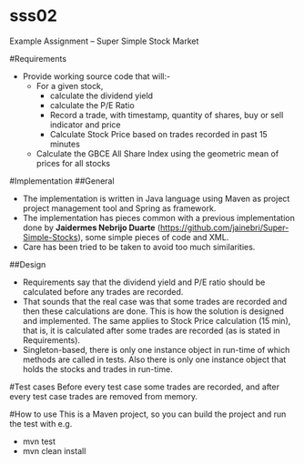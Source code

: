 # sss02
Example Assignment – Super Simple Stock Market

#Requirements

* Provide working source code that will:-
  * For a given stock, 
    * calculate the dividend yield
    * calculate the P/E Ratio
    * Record a trade, with timestamp, quantity of shares, buy or sell indicator and price
    * Calculate Stock Price based on trades recorded in past 15 minutes
  * Calculate the GBCE All Share Index using the geometric mean of prices for all stocks

#Implementation
##General
* The implementation is written in Java language using Maven as project project management tool and Spring as framework.
* The implementation has pieces common with a previous implementation done by **Jaidermes Nebrijo Duarte** (https://github.com/jainebri/Super-Simple-Stocks), some simple pieces of code and XML.
* Care has been tried to be taken to avoid too much similarities.

##Design
* Requirements say that the dividend yield and P/E ratio should be calculated before any trades are recorded.
* That sounds that the real case was that some trades are recorded and then these calculations are done. This is how the solution is designed and implemented. The same applies to Stock Price calculation (15 min), that is, it is calculated after some trades are recorded (as is stated in Requirements).
* Singleton-based, there is only one instance object in run-time of which methods are called in tests. Also there is only one instance object that holds the stocks and trades in run-time.

#Test cases
Before every test case some trades are recorded, and after every test case trades are removed from memory.

#How to use
This is a Maven project, so you can build the project and run the test with e.g.
* mvn test
* mvn clean install



